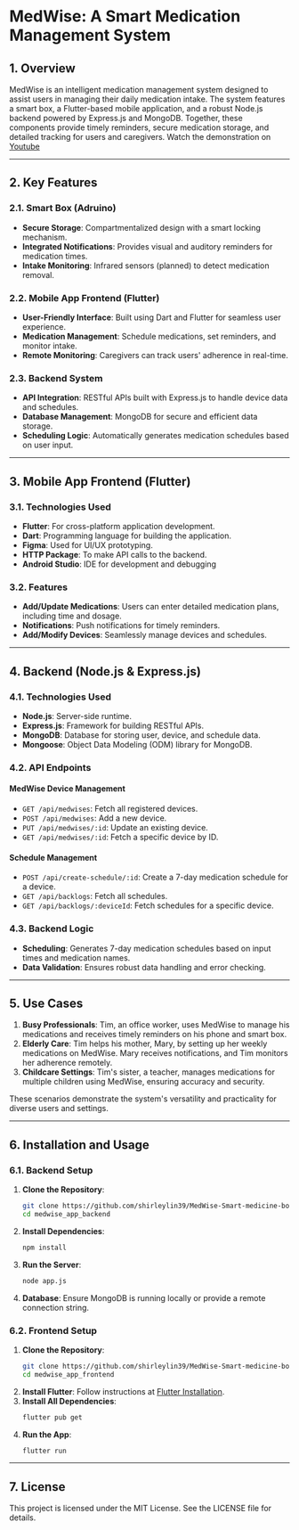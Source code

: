 # MedWise: A Smart Medication Management System

## 1. Overview
MedWise is an intelligent medication management system designed to assist users in managing their daily medication intake. The system features a smart box, a Flutter-based mobile application, and a robust Node.js backend powered by Express.js and MongoDB. Together, these components provide timely reminders, secure medication storage, and detailed tracking for users and caregivers. Watch the demonstration on [Youtube](https://youtu.be/1V0bv1TzS4I)

---

## 2. Key Features


### 2.1. Smart Box (Adruino)
- **Secure Storage**: Compartmentalized design with a smart locking mechanism.
- **Integrated Notifications**: Provides visual and auditory reminders for medication times.
- **Intake Monitoring**: Infrared sensors (planned) to detect medication removal.

### 2.2. Mobile App Frontend (Flutter)
- **User-Friendly Interface**: Built using Dart and Flutter for seamless user experience.
- **Medication Management**: Schedule medications, set reminders, and monitor intake.
- **Remote Monitoring**: Caregivers can track users' adherence in real-time.

### 2.3. Backend System
- **API Integration**: RESTful APIs built with Express.js to handle device data and schedules.
- **Database Management**: MongoDB for secure and efficient data storage.
- **Scheduling Logic**: Automatically generates medication schedules based on user input.

---

## 3. Mobile App Frontend (Flutter)

### 3.1. Technologies Used
- **Flutter**: For cross-platform application development.
- **Dart**: Programming language for building the application.
- **Figma**: Used for UI/UX prototyping.
- **HTTP Package**: To make API calls to the backend.
- **Android Studio**: IDE for development and debugging

### 3.2. Features
- **Add/Update Medications**: Users can enter detailed medication plans, including time and dosage.
- **Notifications**: Push notifications for timely reminders.
- **Add/Modify Devices**: Seamlessly manage devices and schedules.


---

## 4. Backend (Node.js & Express.js)

### 4.1. Technologies Used
- **Node.js**: Server-side runtime.
- **Express.js**: Framework for building RESTful APIs.
- **MongoDB**: Database for storing user, device, and schedule data.
- **Mongoose**: Object Data Modeling (ODM) library for MongoDB.

### 4.2. API Endpoints
#### MedWise Device Management
- `GET /api/medwises`: Fetch all registered devices.
- `POST /api/medwises`: Add a new device.
- `PUT /api/medwises/:id`: Update an existing device.
- `GET /api/medwises/:id`: Fetch a specific device by ID.

#### Schedule Management
- `POST /api/create-schedule/:id`: Create a 7-day medication schedule for a device.
- `GET /api/backlogs`: Fetch all schedules.
- `GET /api/backlogs/:deviceId`: Fetch schedules for a specific device.

### 4.3. Backend Logic
- **Scheduling**: Generates 7-day medication schedules based on input times and medication names.
- **Data Validation**: Ensures robust data handling and error checking.

---

## 5. Use Cases


1. **Busy Professionals**: Tim, an office worker, uses MedWise to manage his medications and receives timely reminders on his phone and smart box.
2. **Elderly Care**: Tim helps his mother, Mary, by setting up her weekly medications on MedWise. Mary receives notifications, and Tim monitors her adherence remotely.
3. **Childcare Settings**: Tim's sister, a teacher, manages medications for multiple children using MedWise, ensuring accuracy and security.

These scenarios demonstrate the system's versatility and practicality for diverse users and settings.

---

## 6. Installation and Usage

### 6.1. Backend Setup
1. **Clone the Repository**:
   ```bash
   git clone https://github.com/shirleylin39/MedWise-Smart-medicine-box
   cd medwise_app_backend
   ```
2. **Install Dependencies**:
   ```bash
   npm install
   ```
3. **Run the Server**:
   ```bash
   node app.js
   ```
4. **Database**:
   Ensure MongoDB is running locally or provide a remote connection string.

### 6.2. Frontend Setup
1. **Clone the Repository**:
   ```bash
   git clone https://github.com/shirleylin39/MedWise-Smart-medicine-box
   cd medwise_app_frontend
   ```
2. **Install Flutter**:
   Follow instructions at [Flutter Installation](https://flutter.dev/docs/get-started/install).
3. **Install All Dependencies**:
   ```bash
   flutter pub get
   ```
3. **Run the App**:
   ```bash
   flutter run
   ```

---

## 7. License
This project is licensed under the MIT License. See the LICENSE file for details.

